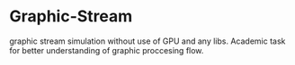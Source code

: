 # Graphic-Stream
graphic stream simulation without use of GPU and any libs.
Academic task for better understanding of graphic proccesing flow.
